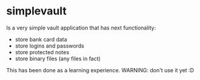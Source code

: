 # simplevault

Is a very simple vault application that has next functionality:

 - store bank card data
 - store logins and passwords
 - store protected notes
 - store binary files (any files in fact)


 This has been done as a learning experience. WARNING: don't use it yet :D